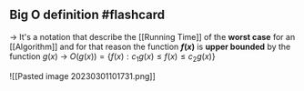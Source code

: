 
## Big O definition #flashcard 

-> It's a notation that describe the [[Running Time]] of the **worst case** for an [[Algorithm]] and for that reason the function  **$f(x)$** is **upper bounded** by the function $g(x)$
-> $O(g(x)) = \{ f(x) : c_{1}g(x) \leq f(x) \leq c_{2}g(x)\}$
<!--ID: 1680112789678-->


![[Pasted image 20230301101731.png]]


